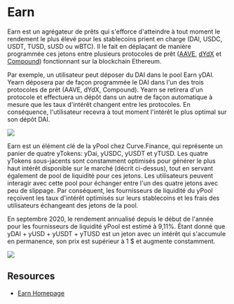 # Earn

Earn est un agrégateur de prêts qui s'efforce d'atteindre à tout moment le rendement le plus élevé pour les stablecoins prient en charge \(DAI, USDC, USDT, TUSD, sUSD ou wBTC\). Il le fait en déplaçant de manière programmée ces jetons entre plusieurs protocoles de prêt \([AAVE](https://aave.com/), [dYdX](https://dydx.exchange/) et [Compound](https://compound.finance/)\) fonctionnant sur la blockchain Ethereum.

Par exemple, un utilisateur peut déposer du DAI dans le pool Earn yDAI. Yearn déposera par de façon programmée le  DAI dans l'un des trois protocoles de prêt \(AAVE, dYdX, Compound\). Yearn se retirera d'un protocole et effectuera un dépôt dans un autre de façon automatique à mesure que les taux d'intérêt changent entre les protocoles. En conséquence, l'utilisateur recevra à tout moment l'intérêt le plus optimal sur son dépôt DAI.

![](https://i.imgur.com/jLlg0WU.png)

Earn est un élément clé de la yPool chez Curve.Finance, qui représente un panier de quatre yTokens: yDai, yUSDC, yUSDT et yTUSD. Les quatre yTokens sous-jacents sont constamment optimisés pour générer le plus haut intérêt disponible sur le marché \(décrit ci-dessus\), tout en servant également de pool de liquidité pour ces jetons. Les utilisateurs peuvent interagir avec cette pool pour échanger entre l'un des quatre jetons avec peu de slippage. Par conséquent, les fournisseurs de liquidité du yPool reçoivent les taux d'intérêt optimisés sur leurs stablecoins  et les frais des utilisateurs échangeant des jetons de la pool.

En septembre 2020, le rendement annualisé depuis le début de l'année pour les fournisseurs de liquidité yPool est estimé à 9,11%. Étant donné que yDAI + yUSD + yUSDT + yTUSD est un jeton avec un intérêt qui s'accumule en permanence, son prix est supérieur à 1 $ et augmente constamment.

![](https://i.imgur.com/U4KcWyE.png)

## Resources

* [Earn Homepage](https://yearn.finance/earn)


